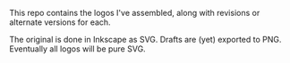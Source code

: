 This repo contains the logos I've assembled, along with revisions or alternate versions for each.

The original is done in Inkscape as SVG. Drafts are (yet) exported to PNG. Eventually all logos will be pure SVG.
